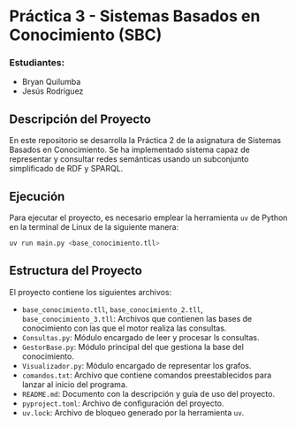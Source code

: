 # Práctica 3 - Sistemas Basados en Conocimiento (SBC)

### Estudiantes:
- Bryan Quilumba
- Jesús Rodríguez

## Descripción del Proyecto

En este repositorio se desarrolla la Práctica 2 de la asignatura de Sistemas Basados en Conocimiento. Se ha implementado sistema capaz de representar y consultar redes semánticas usando un subconjunto simplificado de RDF y SPARQL.

## Ejecución

Para ejecutar el proyecto, es necesario emplear la herramienta `uv` de Python en la terminal de Linux de la siguiente manera:

```bash
uv run main.py <base_conocimiento.tll>
```

## Estructura del Proyecto
El proyecto contiene los siguientes archivos:

- `base_conocimiento.tll`, `base_conocimiento_2.tll`, `base_conocimiento_3.tll`: Archivos que contienen las bases de conocimiento con las que el motor realiza las consultas.
- `Consultas.py`: Módulo encargado de leer y procesar ls consultas.
- `GestorBase.py`: Módulo principal del que gestiona la base del conocimiento.
- `Visualizador.py`: Módulo encargado de representar los grafos.
- `comandos.txt`: Archivo que contiene comandos preestablecidos para lanzar al inicio del programa.
- `README.md`: Documento con la descripción y guía de uso del proyecto.
- `pyproject.toml`: Archivo de configuración del proyecto.
- `uv.lock`: Archivo de bloqueo generado por la herramienta `uv`.
